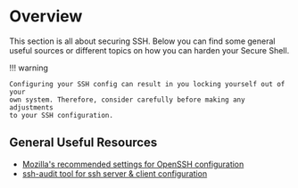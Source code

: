 # Overview

This section is all about securing SSH. Below you can find some general useful
sources or different topics on how you can harden your Secure Shell.

!!! warning

    Configuring your SSH config can result in you locking yourself out of your
    own system. Therefore, consider carefully before making any adjustments
    to your SSH configuration.

## General Useful Resources

- [Mozilla's recommended settings for
  OpenSSH configuration][mozilla-openssh-settings]
- [ssh-audit tool for ssh server & client configuration][ssh-audit]

[mozilla-openssh-settings]: https://infosec.mozilla.org/guidelines/openssh
[ssh-audit]: https://github.com/jtesta/ssh-audit/
